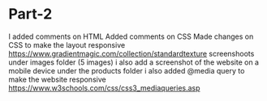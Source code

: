 # Part-2
I added comments on HTML 
Added comments on CSS
Made changes on CSS to make the layout responsive
https://www.gradientmagic.com/collection/standardtexture
screenshoots under images folder (5 images)
i also add a screenshot of the website on a mobile device under the products folder
i also added @media query to make the website responsive
https://www.w3schools.com/css/css3_mediaqueries.asp
